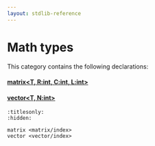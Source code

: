 ```yaml
---
layout: stdlib-reference
---
```

# Math types

This category contains the following declarations:

#### [matrix\<T, R:int, C:int, L:int\>](matrix/index)

#### [vector\<T, N:int\>](vector/index)


```{toctree}
:titlesonly:
:hidden:

matrix <matrix/index>
vector <vector/index>
```

